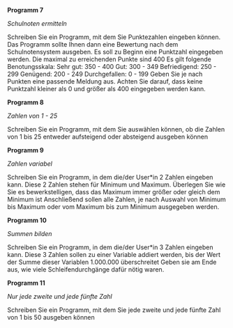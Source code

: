 **Programm 7**

*Schulnoten ermitteln*

Schreiben Sie ein Programm, mit dem Sie Punktezahlen eingeben können. Das Programm sollte Ihnen dann eine Bewertung nach dem Schulnotensystem ausgeben.
Es soll zu Beginn eine Punktzahl eingegeben werden. Die maximal zu erreichenden Punkte sind 400 
Es gilt folgende Benotungsskala:
Sehr gut: 	350 - 400 
Gut: 	300 - 349 
Befriedigend: 	250 - 299 
Genügend: 	200 - 249 
Durchgefallen: 	0 - 199 
Geben Sie je nach Punkten eine passende Meldung aus.
Achten Sie darauf, dass keine Punktzahl kleiner als 0 und größer als 400 eingegeben werden kann.


**Programm 8**

*Zahlen von 1 - 25*

Schreiben Sie ein Programm, mit dem Sie auswählen können, ob die Zahlen von 1 bis 25 entweder aufsteigend oder absteigend ausgeben können


**Programm 9**

*Zahlen variabel*

Schreiben Sie ein Programm, in dem die/der User*in 2 Zahlen eingeben kann. Diese 2 Zahlen stehen für Minimum und Maximum.
Überlegen Sie wie Sie es bewerkstelligen, dass das Maximum immer größer oder gleich dem Minimum ist
Anschließend sollen alle Zahlen, je nach Auswahl von Minimum bis Maximum oder vom Maximum bis zum Minimum ausgegeben werden.


**Programm 10**

*Summen bilden*

Schreiben Sie ein Programm, in dem die/der User*in 3 Zahlen eingeben kann. 
Diese 3 Zahlen sollen zu einer Variable addiert werden, bis der Wert der Summe dieser Variablen 1.000.000 überschreitet
Geben sie am Ende aus, wie viele Schleifendurchgänge dafür nötig waren. 


**Programm 11**

*Nur jede zweite und jede fünfte Zahl*

Schreiben Sie ein Programm, mit dem Sie jede zweite und jede fünfte Zahl von  1 bis 50 ausgeben können

